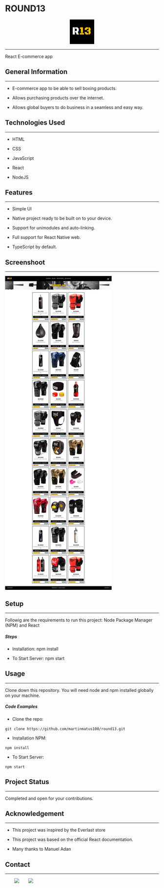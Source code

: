 <h1>ROUND13</h1>
<div align="center">
  <a href="https://github.com/martinmatus100">
    <img src="public/R13-logo.png" alt="Logo" width="80" height="80">
  </a>
</div>
<hr><p>React E-commerce app</p><h2>General Information</h2>
<hr><ul>
<li>E-commerce app to be able to sell boxing products.</li>
</ul><ul>
<li>Allows purchasing products over the internet.</li>
</ul><ul>
<li>Allows global buyers to do business in a seamless and easy way.</li>
</ul><h2>Technologies Used</h2>
<hr><ul>
<li>HTML</li>
</ul><ul>
<li>CSS</li>
</ul><ul>
<li>JavaScript</li>
</ul><ul>
<li>React</li>
</ul><ul>
<li>NodeJS</li>
</ul><h2>Features</h2>
<hr><ul>
<li>Simple UI</li>
</ul><ul>
<li>Native project ready to be built on to your device.</li>
</ul><ul>
<li>Support for unimodules and auto-linking.</li>
</ul><ul>
<li>Full support for React Native web.</li>
</ul><ul>
<li>TypeScript by default.</li>
</ul>
<h2>Screenshoot</h2>
<hr><img src="public/screenshoot-round13.png" />
<h2>Setup</h2>
<hr><p>Followig are the requirements to run this project:
Node Package Manager (NPM) and React</p><h5>Steps</h5><ul>
<li>Installation:  npm install</li>
</ul><ul>
<li>To Start Server:  npm start</li>
</ul><h2>Usage</h2>
<hr><p>Clone down this repository. You will need node and npm installed globally on your machine.</p><h5>Code Examples</h5><ul>
<li>Clone the repo:</li>
</ul><p><code>git clone https://github.com/martinmatus100/round13.git</code></p><ul>
<li>Installation NPM:</li>
</ul><p><code>npm install</code></p><ul>
<li>To Start Server:</li>
</ul><p><code>npm start</code></p><h2>Project Status</h2>
<hr><p>Completed and open for your contributions.</p><h2>Acknowledgement</h2>
<hr><ul>
<li>This project was inspired by the Everlast store</li>
</ul><ul>
<li>This project was based on the official React documentation.</li>
</ul><ul>
<li>Many thanks to Manuel Adan</li>
</ul><h2>Contact</h2>
<hr><p><span style="margin-right: 30px;"></span><a href="https://www.linkedin.com/in/martin-matus-889a88b6/"><img target="_blank" src="https://cdn.jsdelivr.net/gh/devicons/devicon/icons/linkedin/linkedin-original.svg" style="width: 10%;"></a><span style="margin-right: 30px;"></span><a href="https://github.com/martinmatus100"><img target="_blank" src="https://cdn.jsdelivr.net/gh/devicons/devicon/icons/github/github-original.svg" style="width: 10%;"></a></p>